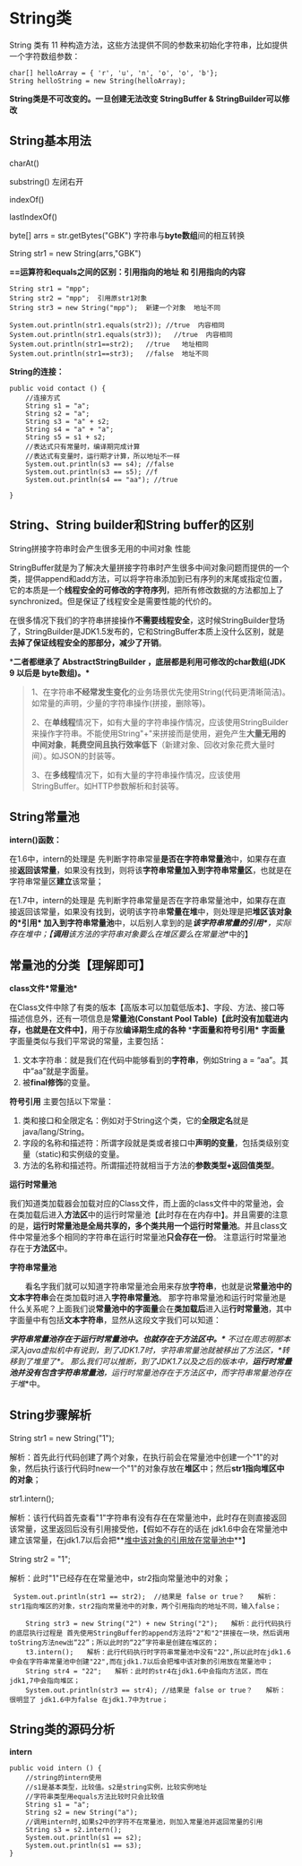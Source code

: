 # String类

String 类有 11 种构造方法，这些方法提供不同的参数来初始化字符串，比如提供一个字符数组参数：

```
char[] helloArray = { 'r', 'u', 'n', 'o', 'o', 'b'};       
String helloString = new String(helloArray);
```

**String类是不可改变的。一旦创建无法改变    StringBuffer & StringBuilder可以修改**

## String基本用法

charAt()   

substring()  左闭右开

indexOf()

lastIndexOf()

byte[] arrs = str.getBytes("GBK")  字符串与**byte数组**间的相互转换

String str1 = new String(arrs,"GBK")

**==运算符和equals之间的区别：引用指向的地址  和 引用指向的内容**

```
String str1 = "mpp";
String str2 = "mpp";  引用原str1对象
String str3 = new String("mpp");  新建一个对象  地址不同

System.out.println(str1.equals(str2)); //true  内容相同
System.out.println(str1.equals(str3));   //true  内容相同
System.out.println(str1==str2);   //true   地址相同
System.out.println(str1==str3);   //false  地址不同
```

**String的连接：**

```
public void contact () {
    //连接方式
    String s1 = "a";
    String s2 = "a";
    String s3 = "a" + s2;
    String s4 = "a" + "a";
    String s5 = s1 + s2;
    //表达式只有常量时，编译期完成计算
    //表达式有变量时，运行期才计算，所以地址不一样
    System.out.println(s3 == s4); //false
    System.out.println(s3 == s5); //f
    System.out.println(s4 == "aa"); //true

}
```

## String、String builder和String buffer的区别

String拼接字符串时会产生很多无用的中间对象  性能

StringBuffer就是为了解决大量拼接字符串时产生很多中间对象问题而提供的一个类，提供append和add方法，可以将字符串添加到已有序列的末尾或指定位置，它的本质是一个**线程安全的可修改的字符序列**，把所有修改数据的方法都加上了synchronized。但是保证了线程安全是需要性能的代价的。

在很多情况下我们的字符串拼接操作**不需要线程安全**，这时候StringBuilder登场了，StringBuilder是JDK1.5发布的，它和StringBuffer本质上没什么区别，就是**去掉了保证线程安全的那部分，减少了开销**。

***二者都继承了 AbstractStringBuilder ，底层都是利用可修改的char数组(JDK 9 以后是 byte数组)。\***

> 1、在字符串**不经常发生变化**的业务场景优先使用String(代码更清晰简洁)。如常量的声明，少量的字符串操作(拼接，删除等)。
> 
> 2、在**单线程**情况下，如有大量的字符串操作情况，应该使用StringBuilder来操作字符串。不能使用String"+"来拼接而是使用，避免产生**大量无用的中间对象**，**耗费空间且执行效率低下**（新建对象、回收对象花费大量时间）。如JSON的封装等。
> 
> 3、在**多线程**情况下，如有大量的字符串操作情况，应该使用StringBuffer。如HTTP参数解析和封装等。

## String常量池

**intern()函数：**

在1.6中，intern的处理是 先判断字符串常量**是否在字符串常量池**中，如果存在直接**返回该常量**，如果没有找到，则将该**字符串常量加入到字符串常量区**，也就是在字符串常量区**建立**该常量；

在1.7中，intern的处理是 先判断字符串常量是否在字符串常量池中，如果存在直接返回该常量，如果没有找到，说明该字符串**常量在堆**中，则处理是把**堆区该对象的\*引用\* 加入到字符串常量池**中，以后别人拿到的是***该字符串常量的引用\***，实际**存在堆**中；【**调用**该方法的**字符串对象**要么**在堆区要么在常量池**中的】

## 常量池的分类【理解即可】

**class文件\*常量池\***

在Class文件中除了有类的版本【高版本可以加载低版本】、字段、方法、接口等描述信息外，还有一项信息是**常量池(Constant Pool Table)【此时没有加载进内存，也就是在文件中】**，用于存放**编译期生成的各种** ***字面量和符号引用\*** **字面量** 字面量类似与我们平常说的常量，主要包括：

1. 文本字符串：就是我们在代码中能够看到的**字符串**，例如String a = “aa”。其中”aa”就是字面量。
2. 被**final修饰**的变量。                                                                                                                                                                                                                                                                                                                                                                                                                                                                                                                                                                                                                                                                                                                                                                                                                                                                                                                                                                                                                                                                                                                                                                                                                                                                                                                                                                                                                                                                                                                                                                                                                                                                                                                                                                                                                                                                                                                                                                                                                                                                                                                                                                                                                                                                                                                                                                                                                                                                                                                                                                                                                                                                                                                                                                                                                                                                                                                                                                                                                                                                                                                                                                                                                                                                                                                                                                                                                                                                                                                                                                                                                                                                                                                                                                                                                                                                                                                                                                                                                                                                                                                                                                                                                                                                                                                                                                                                                                                                                                                                                                                                                                                                                                                                                                                                                                                                                                                                                                                                                                                                                                                                                                                                                                                                                                                                                                                                                                                                                                                                                                                                                                                                                                                                                                                                                                                                                                                                                                                                                                                                                                                                                                                                                                                                                                                                                                                                                                                                                                                                                                                                                                                                                                                                                                                                                                                                                                                                                                                                                                                                                                                                                                                                                                                                                                                                                                                                                                                                                                                                                                                                                                                                                                                                                                                                                                                                                                                                                                                                                                                                                                                                                                                                                                                                                                                                                                                                                                                                                                                                                                                                                                                                                                                                                                                                                                                                                                                                                                                                                                                                                                                                                                                                                                                                                                                                                                                                                                                                                                                                                                                                                                                                                                                                                                                                                                                                                                                                                                                                                                                                                                                                                                                                                                                                                                                                                                                                                                                                                                                                                                                                                                                                                                                                                                                                                                                                                                                                                                                                                                                                                                                                                                                                                                                                                                                                                                                                                                                                                                                                                                                                                                                                                                                                                                                                                                                                                                                                                                                                                                                                                                                                                                                                                                                                                                                                                                                                                                                                                                                                                                                                                                                                                                                                                                                                                                                                                                                                                                                                                                                                                                                                                                                                                                                                                                                                                                                                                                                                                                                                                                                                                                                                                                                                                                                                                                                                                                                                                                                                                                                                                                                                                                                                                                                                                                                                                                                                                                                                                                                                                                                                                                                                                                                                                                                                                                                                                                                                                                                                                                                                                                                                                                                                                                                                                                                                                                                                                                                                                                                                                                                                                                                                                                                                                                                                                                                                                                                                                                                                                                                                                                                                                                                                                                                                                                                                                                                                                                                                                                                                                                                                                                                                                                                                                                                                                                                                                                                                                                                                                                                                                                                                                                                                                                                                                                                                                                                                                                                                                                                                                                                                                                                                                                                                                                                                                                                                                                                                                                                                                                                                                                                                                                                                                                                                                                                                                                                                                                                                                                                                                                                                                                                                                                                                                                                                                                                                                                                                                                                                                                                                                                                                                                                                                                                                                                                                                                                                                                                                                                                                                                                                                                                                                                                                                                                                                                                                                                                                                                                                                                                                                                                                                                                                                                                                                                                                                                                                                                                                                                                                                                                                                                                                                                                                                                                                                                                                                                                                                                                                                                                                                                                                                                                                                                                                                                                                                                                                                                                                                                                                                                                                                                                                                                                                                                                                                                                                                                                                                                                                                                                                                                                                                                                                                                                                                                                                                                                                                                                                                                                                                                                                                                                                                                                                                                                                                                                                                                                                                                                                                                                                                                                                                                                                                                                                                                                                                                                                                                                                                                                                                                                                                                                                                                                                                                                                                                                                                                                                                                                                                                                                                                                                                                                                                                                                                                                                                                                                                                                                                                                                                                                                                                                                                                                                                                                                                                                                                                                                                                                                                                                                                                                                                                                                                                                                                                                                                                                                                                                                                                                                                                                                                                                                                                                                                                                                                                                                                                                                                                                                                                                                                                                                                                                                                                                                                                                                                                                                                                                                                                                                                                                                                                                                                                                                                                                                                                                                                                                                                                                                                                                                                                                                                                                                                                                                                                                                                                                                                                                                                                                                                                                                                                                                                                                                                                                                                                                                                                                                                                                                                                                                                                                                                                                                                                                                                                                                                                                                                                                                                                                                                                                                                                                                                                                                                                                                                                                                                                                                                                                                                                                                                                                                                                                                                                                                                                                                                                                                                                                                                                                                                                                                                                                                                                                                                                                                                                                                                                                                                                                                                                                                                                                                                                                                                                                                                                                                                                                                                                                                                                                                                                                                                                                                                                                                                                                                                                                                                                                                                                                                                                                                                                                                                                                                                                                                                                                                                                                                                                                                                                                                                                                                                                                                                                                                                                                                                                                                                                                                                                                                                                                                                                                                                                                                                                                                                                                                                                                                                                                                                                                                                                                                                                                                                                                                                                                                                                                                                                                                                                                                                                                                                                                                                                                                                                                                                                                                                                                                                                                                                                                                                                                                                                                                                                                                                                                                                                                                                                                                                                                                                                                                                                                                                                                                                                                                                                                                                                                                                                                                                                                                                                                                                                                                                                                                                                                                                                                                                                                                                                                                                                                                                                                                                                                                                                                                                                                                                                                                                                                                                                                                                                                                                                                                                                                                                                                                                                                                                                                                                                                                                                                                                                                                                                                                                                                                                                                                                                                                                                                                                                                                                                                                                                                                                                                                                                                                                                                                                                                                                                                                                                                                                                                                                                                                                                                                                                                                                                                                                                                                                                                                                                                                                                                                                                                                                                                                                                                                                                                                                                                                                                                                                                                                                                                                                                                                                                                                                                                                                                                                                                                                                                                                                                                                                                                                                                                                                                                                                                                                                                                                                                                                                                                                                                                                                                                                                                                                                                                                                                                                                                                                                                                                                                                                                                                                                                                                                                                                                                                                                                                                                                                                                                                                                                                                                                                                                                                                                                                                                                                                                                                                                                                                                                                                                                                                                                                                                                                                                                                                                                                                                                                                                                                                                                                                                                                                                                                                                                                                                                                                                                                                                                                                                                                                                                                                                                                                                                                                                                                                                                                                                                                                                                                                                                                                                                                                                                                                                                                                                                                                                                                                                                                                                                                                                                                                                                                                                                                                                                                                                                                                                                                                                                                                                                                                                                                                                                                                                                                                                                                                                                                                                                                                                                                                                                                                                                                                                                                                                                                                                                                                                                                                                                                                                                                                                                                                                                                                                                                                                                                                                                                                                                                                                                                                                                                                                                                                                                                                                                                                                                                                                   

**符号引用** 主要包括以下常量：

1. 类和接口和全限定名：例如对于String这个类，它的**全限定名**就是java/lang/String。
2. 字段的名称和描述符：所谓字段就是类或者接口中**声明的变量**，包括类级别变量（static)和实例级的变量。
3. 方法的名称和描述符。所谓描述符就相当于方法的**参数类型+返回值类型**。

**运行时常量池**

我们知道类加载器会加载对应的Class文件，而上面的class文件中的常量池，会在类加载后进入**方法区**中的运行时常量池【此时存在在内存中】。并且需要的注意的是，**运行时常量池是全局共享的，多个类共用一个运行时常量池**。并且class文件中常量池多个相同的字符串在运行时常量池**只会存在一份**。 注意运行时常量池存在于**方法区**中。

**字符串常量池**

　　看名字我们就可以知道字符串常量池会用来存放**字符串**，也就是说**常量池中的文本字符串**会在类加载时进入**字符串常量池**。 那字符串常量池和运行时常量池是什么关系呢？上面我们说**常量池中的字面量**会在**类加载后**进入运**行时常量池**，其中字面量中有包括**文本字符串**，显然从这段文字我们可以知道：

***字符串常量池存在于运行时常量池中。也就存在于方法区中。\*** 不过在周志明那本深入java虚拟机中有说到，到了JDK1.7时，字符串常量池就被移出了方法区，*转移到了**堆**里了*。 那么我们可以推断，到了JDK1.7以及之后的版本中，**运行时常量池并没有包含字符串常量池**，运行时常量池存在于**方法区**中，而字符串常量池存在于**堆**中。

## String步骤解析

String str1 = new String("1");　　

解析：首先此行代码创建了两个对象，在执行前会在常量池中创建一个"1"的对象，然后执行该行代码时new一个"1"的对象存放在**堆区**中；然后**str1指向堆区中的对象**；

str1.intern();　　

解析：该行代码首先查看"1"字符串有没有存在在常量池中，此时存在则直接返回该常量，这里返回后没有引用接受他，【假如不存在的话在 jdk1.6中会在常量池中建立该常量，在jdk1.7以后会把**<u>堆中该对象的引用放在常量池中</u>**】

String str2 = "1";　　

解析：此时"1"已经存在在常量池中，str2指向常量池中的对象；

```
 System.out.println(str1 == str2);  //结果是 false or true？　　解析：str1指向堆区的对象，str2指向常量池中的对象，两个引用指向的地址不同，输入false；

    String str3 = new String("2") + new String("2");　　解析：此行代码执行的底层执行过程是 首先使用StringBuffer的append方法将"2"和"2"拼接在一块，然后调用toString方法new出“22”；所以此时的“22”字符串是创建在堆区的；
    t3.intern();　　解析：此行代码执行时字符串常量池中没有"22",所以此时在jdk1.6中会在字符串常量池中创建"22",而在jdk1.7以后会把堆中该对象的引用放在常量池中；
    String str4 = "22";　　解析：此时的str4在jdk1.6中会指向方法区，而在jdk1,7中会指向堆区；
    System.out.println(str3 == str4); //结果是 false or true？　　解析：很明显了 jdk1.6中为false 在jdk1.7中为true；
```

## String类的源码分析

**intern**

```
public void intern () {
    //string的intern使用
    //s1是基本类型，比较值。s2是string实例，比较实例地址
    //字符串类型用equals方法比较时只会比较值
    String s1 = "a";
    String s2 = new String("a");
    //调用intern时,如果s2中的字符不在常量池，则加入常量池并返回常量的引用
    String s3 = s2.intern();
    System.out.println(s1 == s2);
    System.out.println(s1 == s3);
}
```
